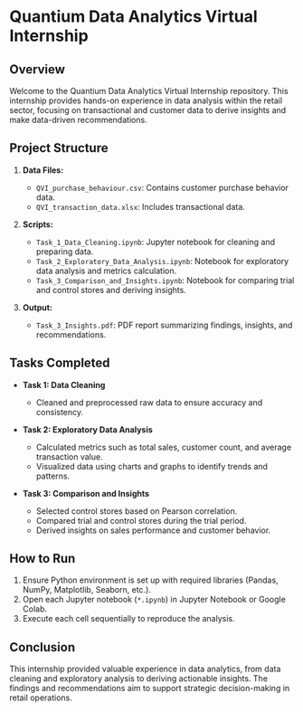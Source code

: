 # Quantium Data Analytics Virtual Internship

## Overview
Welcome to the Quantium Data Analytics Virtual Internship repository. This internship provides hands-on experience in data analysis within the retail sector, focusing on transactional and customer data to derive insights and make data-driven recommendations.

## Project Structure  
1. **Data Files:**
   - `QVI_purchase_behaviour.csv`: Contains customer purchase behavior data.
   - `QVI_transaction_data.xlsx`: Includes transactional data.  
   
2. **Scripts:**
   - `Task_1_Data_Cleaning.ipynb`: Jupyter notebook for cleaning and preparing data.
   - `Task_2_Exploratory_Data_Analysis.ipynb`: Notebook for exploratory data analysis and metrics calculation.
   - `Task_3_Comparison_and_Insights.ipynb`: Notebook for comparing trial and control stores and deriving insights.

3. **Output:**
   - `Task_3_Insights.pdf`: PDF report summarizing findings, insights, and recommendations.

## Tasks Completed
- **Task 1: Data Cleaning**
  - Cleaned and preprocessed raw data to ensure accuracy and consistency.
  
- **Task 2: Exploratory Data Analysis**
  - Calculated metrics such as total sales, customer count, and average transaction value.
  - Visualized data using charts and graphs to identify trends and patterns.

- **Task 3: Comparison and Insights**
  - Selected control stores based on Pearson correlation.
  - Compared trial and control stores during the trial period.
  - Derived insights on sales performance and customer behavior.

## How to Run
1. Ensure Python environment is set up with required libraries (Pandas, NumPy, Matplotlib, Seaborn, etc.).
2. Open each Jupyter notebook (`*.ipynb`) in Jupyter Notebook or Google Colab.
3. Execute each cell sequentially to reproduce the analysis.

## Conclusion
This internship provided valuable experience in data analytics, from data cleaning and exploratory analysis to deriving actionable insights. The findings and recommendations aim to support strategic decision-making in retail operations.
